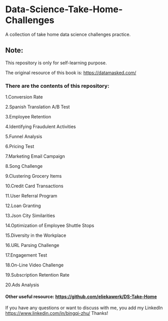 # Data-Science-Take-Home-Challenges
A collection of take home data science challenges practice.

## Note:
This repository is only for self-learning purpose. 

The original resource of this book is: https://datamasked.com/ 

### There are the contents of this repository:
1.Conversion Rate

2.Spanish Translation A/B Test

3.Employee Retention

4.Identifying Fraudulent Activities

5.Funnel Analysis

6.Pricing Test

7.Marketing Email Campaign

8.Song Challenge

9.Clustering Grocery Items

10.Credit Card Transactions

11.User Referral Program

12.Loan Granting

13.Json City Similarities

14.Optimization of Employee Shuttle Stops

15.Diversity in the Workplace

16.URL Parsing Challenge

17.Engagement Test

18.On-Line Video Challenge

19.Subscription Retention Rate

20.Ads Analysis

#### Other useful resource: https://github.com/eliekawerk/DS-Take-Home

If you have any questions or want to discuss with me, you add my LinkedIn https://www.linkedin.com/in/bingqi-zhu/
Thanks!
